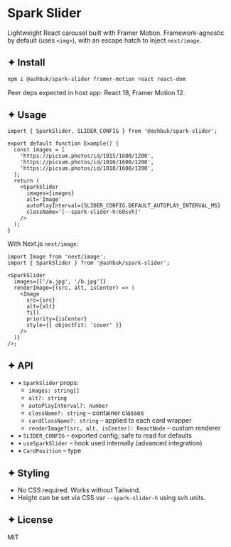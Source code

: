 # Spark Slider

Lightweight React carousel built with Framer Motion. Framework-agnostic by default (uses `<img>`), with an escape hatch to inject `next/image`.

## ✦ Install

```bash
npm i @ashbuk/spark-slider framer-motion react react-dom
```

Peer deps expected in host app: React 18, Framer Motion 12.

## ✦ Usage

```tsx
import { SparkSlider, SLIDER_CONFIG } from '@ashbuk/spark-slider';

export default function Example() {
  const images = [
    'https://picsum.photos/id/1015/1600/1200',
    'https://picsum.photos/id/1016/1600/1200',
    'https://picsum.photos/id/1018/1600/1200',
  ];
  return (
    <SparkSlider
      images={images}
      alt='Image'
      autoPlayInterval={SLIDER_CONFIG.DEFAULT_AUTOPLAY_INTERVAL_MS}
      className='[--spark-slider-h:60svh]'
    />
  );
}
```

With Next.js `next/image`:

```tsx
import Image from 'next/image';
import { SparkSlider } from '@ashbuk/spark-slider';

<SparkSlider
  images={['/a.jpg', '/b.jpg']}
  renderImage={(src, alt, isCenter) => (
    <Image
      src={src}
      alt={alt}
      fill
      priority={isCenter}
      style={{ objectFit: 'cover' }}
    />
  )}
/>;
```

## ✦ API

- • `SparkSlider` props:
  - `images: string[]`
  - `alt?: string`
  - `autoPlayInterval?: number`
  - `className?: string` – container classes
  - `cardClassName?: string` – applied to each card wrapper
  - `renderImage?(src, alt, isCenter): ReactNode` – custom renderer
- • `SLIDER_CONFIG` – exported config; safe to read for defaults
- • `useSparkSlider` – hook used internally (advanced integration)
- • `CardPosition` – type

## ✦ Styling

- No CSS required. Works without Tailwind.
- Height can be set via CSS var `--spark-slider-h` using svh units.

## ✦ License

MIT

